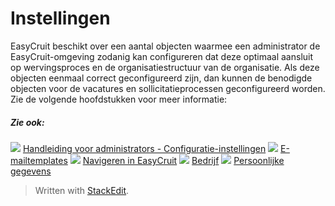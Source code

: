 # Instellingen

EasyCruit beschikt over een aantal objecten waarmee een administrator de EasyCruit-omgeving zodanig kan configureren dat deze optimaal aansluit op wervingsproces en de organisatiestructuur van de organisatie. Als deze objecten eenmaal correct geconfigureerd zijn, dan kunnen de benodigde objecten voor de vacatures en sollicitatieprocessen geconfigureerd worden. Zie de volgende hoofdstukken voor meer informatie:

##### Zie ook:

![](../Resources/Images/icon-document-link.png)  [Handleiding voor administrators - Configuratie-instellingen](guide_for_administrators_configuration_settings.htm)
![](../Resources/Images/icon-document-link.png)  [E-mailtemplates](response_emails.htm)
![](../Resources/Images/icon-document-link.png)  [Navigeren in EasyCruit](navigation_in_easycruit.htm)
![](../Resources/Images/icon-document-link.png)  [Bedrijf](company_information.htm)
![](../Resources/Images/icon-document-link.png)  [Persoonlijke gegevens](your_information.htm)


> Written with [StackEdit](https://stackedit.io/).
<!--stackedit_data:
eyJoaXN0b3J5IjpbMzgyMTc2OTQwXX0=
-->